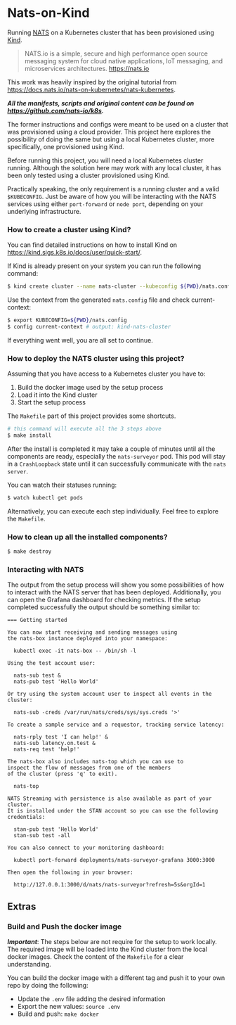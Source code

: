 # Nats-on-Kind

Running [NATS](https://nats.io/) on a Kubernetes cluster that has been provisioned using [Kind](https://kind.sigs.k8s.io/).

> NATS.io is a simple, secure and high performance open source messaging system for cloud native applications, IoT messaging, and microservices architectures. https://nats.io

This work was heavily inspired by the original tutorial from https://docs.nats.io/nats-on-kubernetes/nats-kubernetes.

***All the manifests, scripts and original content can be found on https://github.com/nats-io/k8s.***

The former instructions and configs were meant to be used on a cluster that was provisioned using a cloud provider. This project here explores the possibility of doing the same but using a local Kubernetes cluster, more specifically, one provisioned using Kind.

Before running this project, you will need a local Kubernetes cluster running. Although the solution here may work with any local cluster, it has been only tested using a cluster provisioned using Kind.

Practically speaking, the only requirement is a running cluster and a valid `$KUBECONFIG`. Just be aware of how you will be interacting with the NATS services using either `port-forward` or `node port`, depending on your underlying infrastructure.

### How to create a cluster using Kind?

You can find detailed instructions on how to install Kind on https://kind.sigs.k8s.io/docs/user/quick-start/.

If Kind is already present on your system you can run the following command:

```bash
$ kind create cluster --name nats-cluster --kubeconfig ${PWD}/nats.config
```

Use the context from the generated `nats.config` file and check current-context:

```bash
$ export KUBECONFIG=${PWD}/nats.config
$ config current-context # output: kind-nats-cluster
```

If everything went well, you are all set to continue.

### How to deploy the NATS cluster using this project?

Assuming that you have access to a Kubernetes cluster you have to:

1. Build the docker image used by the setup process
2. Load it into the Kind cluster
3. Start the setup process

The `Makefile` part of this project provides some shortcuts.

```bash
# this command will execute all the 3 steps above
$ make install
```

After the install is completed it may take a couple of minutes until all the components are ready, especially the `nats-surveyor` pod. This pod will stay in a `CrashLoopback` state until it can successfully communicate with the `nats server`.

You can watch their statuses running:
```bash
$ watch kubectl get pods
```

Alternatively, you can execute each step individually. Feel free to explore the `Makefile`.

### How to clean up all the installed components?

```bash
$ make destroy
```

### Interacting with NATS

The output from the setup process will show you some possibilities of how to interact with the NATS server that has been deployed. Additionally, you can open the Grafana dashboard for checking metrics. If the setup completed successfully the output should be something similar to:

```
=== Getting started

You can now start receiving and sending messages using 
the nats-box instance deployed into your namespace:

  kubectl exec -it nats-box -- /bin/sh -l 

Using the test account user:
  
  nats-sub test &
  nats-pub test 'Hello World'
  
Or try using the system account user to inspect all events in the cluster:
  
  nats-sub -creds /var/run/nats/creds/sys/sys.creds '>'
  
To create a sample service and a requestor, tracking service latency:
  
  nats-rply test 'I can help!' &
  nats-sub latency.on.test &
  nats-req test 'help!'
  
The nats-box also includes nats-top which you can use to
inspect the flow of messages from one of the members
of the cluster (press 'q' to exit).

  nats-top

NATS Streaming with persistence is also available as part of your cluster.
It is installed under the STAN account so you can use the following credentials:
 
  stan-pub test 'Hello World'
  stan-sub test -all
 
You can also connect to your monitoring dashboard:
 
  kubectl port-forward deployments/nats-surveyor-grafana 3000:3000
 
Then open the following in your browser:
 
  http://127.0.0.1:3000/d/nats/nats-surveyor?refresh=5s&orgId=1
```

## Extras

### Build and Push the docker image

***Important***: The steps below are not require for the setup to work locally. The required image will be loaded into the Kind cluster from the local docker images. Check the content of the `Makefile` for a clear understanding.


You can build the docker image with a different tag and push it to your own repo by doing the following:

- Update the `.env` file adding the desired information
- Export the new values: `source .env`
- Build and push: `make docker`


